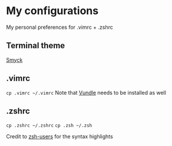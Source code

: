 # My configurations
My personal preferences for .vimrc + .zshrc

## Terminal theme
[Smyck](https://github.com/hukl/Smyck-Color-Scheme/)

## .vimrc
`cp .vimrc ~/.vimrc`
Note that [Vundle](https://github.com/VundleVim/Vundle.vim) needs to be installed as well

## .zshrc
`cp .zshrc ~/.zshrc`
`cp .zsh ~/.zsh`

Credit to [zsh-users](https://github.com/zsh-users/zsh-syntax-highlighting) for the syntax highlights
